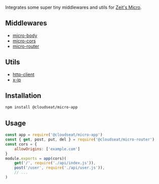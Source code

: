 Integrates some super tiny middlewares and utils for [Zeit's Micro](https://github.com/zeit/micro).

## Middlewares
- [micro-body](https://github.com/seatwork/micro-middlewares/tree/master/micro-body)
- [micro-cors](https://github.com/seatwork/micro-middlewares/tree/master/micro-cors)
- [micro-router](https://github.com/seatwork/micro-middlewares/tree/master/micro-router)

## Utils
- [http-client](https://github.com/seatwork/micro-middlewares/tree/master/http-client)
- [x-ip](https://github.com/seatwork/micro-middlewares/tree/master/x-ip)

## Installation
```bash
npm install @cloudseat/micro-app
```

## Usage
```js
const app = require('@cloudseat/micro-app')
const { get, post, put, del } = require('@cloudseat/micro-router')
const cors = {
    allowOrigins: ['example.com']
}
module.exports = app(cors)(
    get('/', require('./api/index.js')),
    post('/user', require('./api/user.js')),
    // ...
)
```
